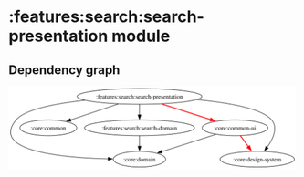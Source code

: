 # :features:search:search-presentation module
## Dependency graph
![Dependency graph](../../../docs/images/graphs/dep_graph_features_search_search_presentation.svg)
